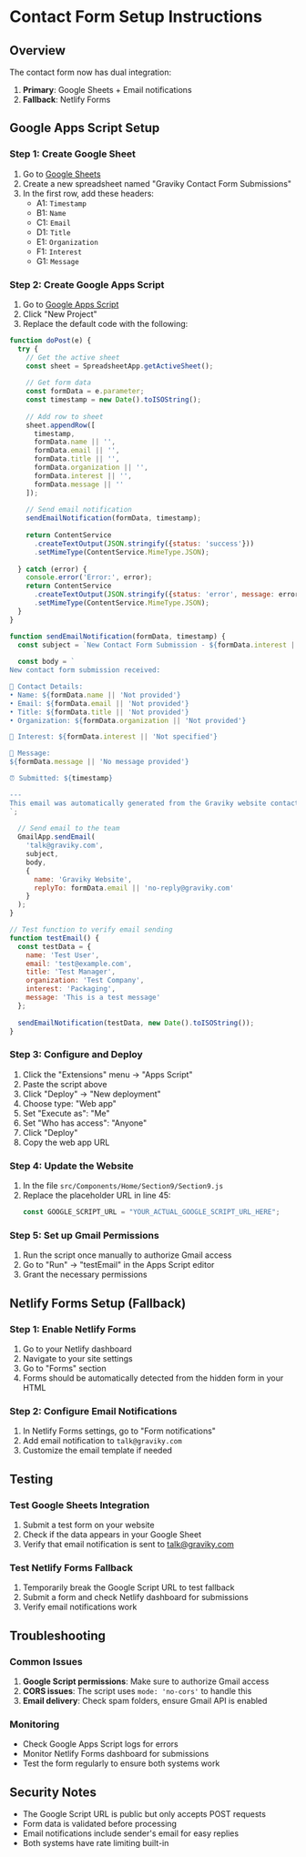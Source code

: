 # Contact Form Setup Instructions

## Overview
The contact form now has dual integration:
1. **Primary**: Google Sheets + Email notifications
2. **Fallback**: Netlify Forms

## Google Apps Script Setup

### Step 1: Create Google Sheet
1. Go to [Google Sheets](https://sheets.google.com)
2. Create a new spreadsheet named "Graviky Contact Form Submissions"
3. In the first row, add these headers:
   - A1: `Timestamp`
   - B1: `Name`
   - C1: `Email`
   - D1: `Title`
   - E1: `Organization`
   - F1: `Interest`
   - G1: `Message`

### Step 2: Create Google Apps Script
1. Go to [Google Apps Script](https://script.google.com)
2. Click "New Project"
3. Replace the default code with the following:

```javascript
function doPost(e) {
  try {
    // Get the active sheet
    const sheet = SpreadsheetApp.getActiveSheet();
    
    // Get form data
    const formData = e.parameter;
    const timestamp = new Date().toISOString();
    
    // Add row to sheet
    sheet.appendRow([
      timestamp,
      formData.name || '',
      formData.email || '',
      formData.title || '',
      formData.organization || '',
      formData.interest || '',
      formData.message || ''
    ]);
    
    // Send email notification
    sendEmailNotification(formData, timestamp);
    
    return ContentService
      .createTextOutput(JSON.stringify({status: 'success'}))
      .setMimeType(ContentService.MimeType.JSON);
      
  } catch (error) {
    console.error('Error:', error);
    return ContentService
      .createTextOutput(JSON.stringify({status: 'error', message: error.toString()}))
      .setMimeType(ContentService.MimeType.JSON);
  }
}

function sendEmailNotification(formData, timestamp) {
  const subject = `New Contact Form Submission - ${formData.interest || 'General'}`;
  
  const body = `
New contact form submission received:

📧 Contact Details:
• Name: ${formData.name || 'Not provided'}
• Email: ${formData.email || 'Not provided'}
• Title: ${formData.title || 'Not provided'}
• Organization: ${formData.organization || 'Not provided'}

🎯 Interest: ${formData.interest || 'Not specified'}

💬 Message:
${formData.message || 'No message provided'}

⏰ Submitted: ${timestamp}

---
This email was automatically generated from the Graviky website contact form.
`;
  
  // Send email to the team
  GmailApp.sendEmail(
    'talk@graviky.com',
    subject,
    body,
    {
      name: 'Graviky Website',
      replyTo: formData.email || 'no-reply@graviky.com'
    }
  );
}

// Test function to verify email sending
function testEmail() {
  const testData = {
    name: 'Test User',
    email: 'test@example.com',
    title: 'Test Manager',
    organization: 'Test Company',
    interest: 'Packaging',
    message: 'This is a test message'
  };
  
  sendEmailNotification(testData, new Date().toISOString());
}
```

### Step 3: Configure and Deploy
1. Click the "Extensions" menu → "Apps Script"
2. Paste the script above
3. Click "Deploy" → "New deployment"
4. Choose type: "Web app"
5. Set "Execute as": "Me"
6. Set "Who has access": "Anyone"
7. Click "Deploy"
8. Copy the web app URL

### Step 4: Update the Website
1. In the file `src/Components/Home/Section9/Section9.js`
2. Replace the placeholder URL in line 45:
   ```javascript
   const GOOGLE_SCRIPT_URL = "YOUR_ACTUAL_GOOGLE_SCRIPT_URL_HERE";
   ```

### Step 5: Set up Gmail Permissions
1. Run the script once manually to authorize Gmail access
2. Go to "Run" → "testEmail" in the Apps Script editor
3. Grant the necessary permissions

## Netlify Forms Setup (Fallback)

### Step 1: Enable Netlify Forms
1. Go to your Netlify dashboard
2. Navigate to your site settings
3. Go to "Forms" section
4. Forms should be automatically detected from the hidden form in your HTML

### Step 2: Configure Email Notifications
1. In Netlify Forms settings, go to "Form notifications"
2. Add email notification to `talk@graviky.com`
3. Customize the email template if needed

## Testing

### Test Google Sheets Integration
1. Submit a test form on your website
2. Check if the data appears in your Google Sheet
3. Verify that email notification is sent to talk@graviky.com

### Test Netlify Forms Fallback
1. Temporarily break the Google Script URL to test fallback
2. Submit a form and check Netlify dashboard for submissions
3. Verify email notifications work

## Troubleshooting

### Common Issues
1. **Google Script permissions**: Make sure to authorize Gmail access
2. **CORS issues**: The script uses `mode: 'no-cors'` to handle this
3. **Email delivery**: Check spam folders, ensure Gmail API is enabled

### Monitoring
- Check Google Apps Script logs for errors
- Monitor Netlify Forms dashboard for submissions
- Test the form regularly to ensure both systems work

## Security Notes
- The Google Script URL is public but only accepts POST requests
- Form data is validated before processing
- Email notifications include sender's email for easy replies
- Both systems have rate limiting built-in